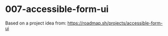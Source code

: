 # 007-accessible-form-ui


Based on a project idea from:
  https://roadmap.sh/projects/accessible-form-ui
